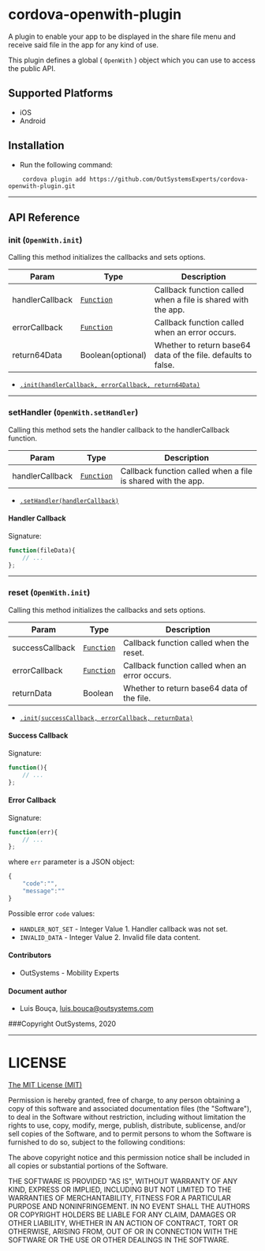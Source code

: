 # cordova-openwith-plugin
A plugin to enable your app to be displayed in the share file menu and receive said file in the app for any kind of use.

This plugin defines a global ( `OpenWith` ) object which you can use to access the public API.

## Supported Platforms

 - iOS
 - Android


## Installation
- Run the following command:

```shell
    cordova plugin add https://github.com/OutSystemsExperts/cordova-openwith-plugin.git
``` 
---

## API Reference

### init (`OpenWith.init`)

Calling this method initializes the callbacks and sets options.

| Param             | Type      | Description |
| ---               | ---       | --- |
| handlerCallback   | [`Function`](#handlerCallback)  | Callback function called when a file is shared with the app. |
| errorCallback     | [`Function`](#errorCallback)    | Callback function called when an error occurs. |
| return64Data     | Boolean(optional)    | Whether to return base64 data of the file. defaults to false. |
 - [`.init(handlerCallback, errorCallback, return64Data)`](#init)
 
---
### setHandler (`OpenWith.setHandler`)

Calling this method sets the handler callback to the handlerCallback function.

| Param             | Type      | Description |
| ---               | ---       | --- |
| handlerCallback   | [`Function`](#handlerCallback)  | Callback function called when a file is shared with the app. |
 - [`.setHandler(handlerCallback)`](#setHandler)
 

<a name="handlerCallback"></a>
#### Handler Callback

Signature: 

```javascript
function(fileData){
    // ...
};
```

---
### reset (`OpenWith.init`)

Calling this method initializes the callbacks and sets options.

| Param             | Type      | Description |
| ---               | ---       | --- |
| successCallback   | [`Function`](#successCallback)  | Callback function called when the reset. |
| errorCallback     | [`Function`](#errorCallback)    | Callback function called when an error occurs. |
| returnData     | Boolean    | Whether to return base64 data of the file. |
 - [`.init(successCallback, errorCallback, returnData)`](#init)
 
<a name="successCallback"></a>
#### Success Callback

Signature: 

```javascript
function(){
    // ...
};
```
<a name="errorCallback"></a>
#### Error Callback

Signature: 

```javascript
function(err){
    // ...
};
```

where `err` parameter is a JSON object:

```javascript
{
    "code":"",
    "message":""
}
```

Possible error `code` values:

 - `HANDLER_NOT_SET` - Integer Value 1. Handler callback was not set.
 - `INVALID_DATA` - Integer Value 2. Invalid file data content.


#### Contributors
- OutSystems - Mobility Experts

#### Document author
- Luis Bouça, <luis.bouca@outsystems.com>

###Copyright OutSystems, 2020

---

LICENSE
=======


[The MIT License (MIT)](http://www.opensource.org/licenses/mit-license.html)

Permission is hereby granted, free of charge, to any person obtaining a copy
of this software and associated documentation files (the "Software"), to deal
in the Software without restriction, including without limitation the rights
to use, copy, modify, merge, publish, distribute, sublicense, and/or sell
copies of the Software, and to permit persons to whom the Software is
furnished to do so, subject to the following conditions:

The above copyright notice and this permission notice shall be included in
all copies or substantial portions of the Software.

THE SOFTWARE IS PROVIDED "AS IS", WITHOUT WARRANTY OF ANY KIND, EXPRESS OR
IMPLIED, INCLUDING BUT NOT LIMITED TO THE WARRANTIES OF MERCHANTABILITY,
FITNESS FOR A PARTICULAR PURPOSE AND NONINFRINGEMENT. IN NO EVENT SHALL THE
AUTHORS OR COPYRIGHT HOLDERS BE LIABLE FOR ANY CLAIM, DAMAGES OR OTHER
LIABILITY, WHETHER IN AN ACTION OF CONTRACT, TORT OR OTHERWISE, ARISING FROM,
OUT OF OR IN CONNECTION WITH THE SOFTWARE OR THE USE OR OTHER DEALINGS IN
THE SOFTWARE.